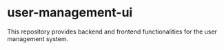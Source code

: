 # user-management-ui
This repository provides backend and frontend functionalities for the user management system.

